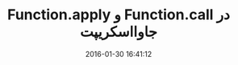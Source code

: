 ---
layout: post
title: "Function.apply و Function.call در جاوااسکریپت"
date: 2016-01-30 16:41:12
section: article
tags: js
link: "http://www.majidonline.com/article/Function.apply_%D9%88__Function.call_%D8%AF%D8%B1_%D8%AC%D8%A7%D9%88%D8%A7%D8%A7%D8%B3%DA%A9%D8%B1%DB%8C%D9%BE%D8%AA.html"
user: "نوید کاشانی"
user_link: "http://navid.kashani.ir/"
---